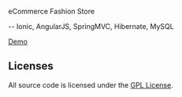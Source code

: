 eCommerce Fashion Store

-- Ionic, AngularJS, SpringMVC, Hibernate, MySQL

<a href="http://101.200.189.57/" target="_blank">Demo</a>

## Licenses

All source code is licensed under the [GPL License](LICENSE.md).
